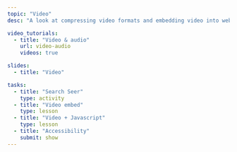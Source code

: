 ```yaml
---
topic: "Video"
desc: "A look at compressing video formats and embedding video into websites—as well as hosting video on global servers."

video_tutorials:
  - title: "Video & audio"
    url: video-audio
    videos: true

slides:
  - title: "Video"

tasks:
  - title: "Search Seer"
    type: activity
  - title: "Video embed"
    type: lesson
  - title: "Video + Javascript"
    type: lesson
  - title: "Accessibility"
    submit: show
---
```

